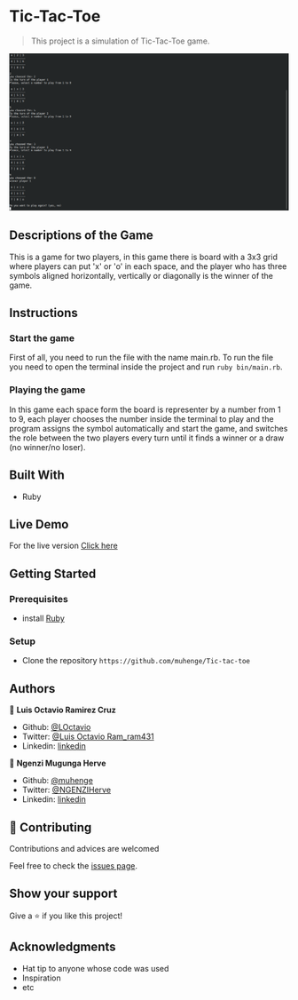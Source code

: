 # Tic-Tac-Toe

> This project is a simulation of Tic-Tac-Toe game.

![screenshot](img/Screenshot.png) 

## Descriptions of the Game

This is a game for two players, in this game there is board with a 3x3 grid where players can put 'x' or 'o' in each space, and the player who has three symbols aligned horizontally, vertically or diagonally is the winner of the game.

## Instructions

### Start the game 

First of all, you need to run the file with the name main.rb. To run the file you need to open the terminal inside the project and run ```ruby bin/main.rb```.

### Playing the game

In this game each space form the board is representer by a number from 1 to 9, each player chooses the number inside the terminal to play and the program assigns the symbol automatically and start the game, and switches the role between the two players every turn until it finds a winner or a draw (no winner/no loser).

## Built With

- Ruby

## Live Demo

For the live version [Click here](https://repl.it/@LOctavio/Tic-tac-toe)


## Getting Started


### Prerequisites

- install [Ruby](https://www.ruby-lang.org/en/)

### Setup

- Clone the repository ```https://github.com/muhenge/Tic-tac-toe```

## Authors

👤 **Luis Octavio Ramirez Cruz**

- Github: [@LOctavio](https://github.com/LOctavio)
- Twitter: [@Luis Octavio Ram_ram431](https://twitter.com/Octavio_ram431)
- Linkedin: [linkedin](https://www.linkedin.com/in/luis-octavio-ramirez-cruz-714521178/)

👤 **Ngenzi Mugunga Herve**

- Github: [@muhenge](https://github.com/muhenge)
- Twitter: [@NGENZIHerve](https://twitter.com/NGENZIHerve)
- Linkedin: [linkedin](https://www.linkedin.com/in/mugunga-herve-a62a0ab9/ )

## 🤝 Contributing

Contributions and advices are welcomed

Feel free to check the [issues page](https://github.com/muhenge/Tic-tac-toe/issues).

## Show your support

Give a ⭐️ if you like this project!

## Acknowledgments

- Hat tip to anyone whose code was used
- Inspiration
- etc
